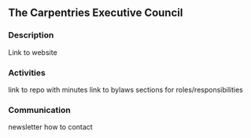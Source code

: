 ## The Carpentries Executive Council

### Description

Link to website

### Activities

link to repo with minutes
link to bylaws sections for roles/responsibilities

### Communication

newsletter
how to contact
